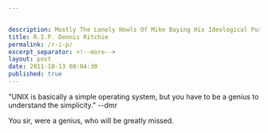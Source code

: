```yaml
---


description: Mostly The Lonely Howls Of Mike Baying His Ideological Purity At The Moon
title: R.I.P. Dennis Ritchie
permalink: /r-i-p/
excerpt_separator: <!--more-->
layout: post
date: 2011-10-13 08:04:30
published: true
---
```



"UNIX is basically a simple operating system, but you have to be a genius to understand the simplicity." --dmr

You sir, were a genius, who will be greatly missed.

